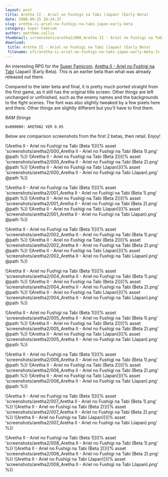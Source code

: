 ```yaml
---
layout: post
title: Aretha II - Ariel no Fushigi na Tabi (Japan) (Early Beta)
date: 2008-09-25 20:24:37
slug: aretha-ii-ariel-no-fushigi-na-tabi-japan-early-beta
category: Super Famicom
author: matthew_callis
thumbnail: screenshots/aretha2/000_Aretha II - Ariel no Fushigi na Tabi (Beta 1).png
download:
 title: Aretha II - Ariel no Fushigi na Tabi (Japan) (Early Beta)
 filename: sfc/aretha-ii-ariel-no-fushigi-na-tabi-japan-early-beta.7z
---
```


An interesting RPG for the [Super Famicom](https://superfamicom.org/ "Super Famicom"), [Aretha II - Ariel no Fushigi na Tabi](https://superfamicom.org/info/aretha-2-ariel-no-fushigi-na-bouken/ "Aretha II - Ariel no Fushigi na Tabi") (Japan) (Early Beta). This is an earlier beta than what was already released out there.

Compared to the later beta and final, it is pretty much ported straight from the first game, as it still has the original title screen. Other things are left unchanged or unfinished, such as the enemy names and the backgrounds to the fight scenes. The font was also slightly tweaked by a few pixels here and there. Other things are slightly different but you'll have to find them.

_RAM Strings_

```
0x000000: ARETHA2 VER 0.05
```

Below are comparison screenshots from the first 2 betas, then retail. Enjoy!

![Aretha II - Ariel no Fushigi na Tabi (Beta 1)]({% asset 'screenshots/aretha2/000_Aretha II - Ariel no Fushigi na Tabi (Beta 1).png' @path %})
![Aretha II - Ariel no Fushigi na Tabi (Beta 2)]({% asset 'screenshots/aretha2/000_Aretha II - Ariel no Fushigi na Tabi (Beta 2).png' @path %})
![Aretha II - Ariel no Fushigi na Tabi (Japan)]({% asset 'screenshots/aretha2/000_Aretha II - Ariel no Fushigi na Tabi (Japan).png' @path %})

![Aretha II - Ariel no Fushigi na Tabi (Beta 1)]({% asset 'screenshots/aretha2/001_Aretha II - Ariel no Fushigi na Tabi (Beta 1).png' @path %})
![Aretha II - Ariel no Fushigi na Tabi (Beta 2)]({% asset 'screenshots/aretha2/001_Aretha II - Ariel no Fushigi na Tabi (Beta 2).png' @path %})
![Aretha II - Ariel no Fushigi na Tabi (Japan)]({% asset 'screenshots/aretha2/001_Aretha II - Ariel no Fushigi na Tabi (Japan).png' @path %})

![Aretha II - Ariel no Fushigi na Tabi (Beta 1)]({% asset 'screenshots/aretha2/002_Aretha II - Ariel no Fushigi na Tabi (Beta 1).png' @path %})
![Aretha II - Ariel no Fushigi na Tabi (Beta 2)]({% asset 'screenshots/aretha2/002_Aretha II - Ariel no Fushigi na Tabi (Beta 2).png' @path %})
![Aretha II - Ariel no Fushigi na Tabi (Japan)]({% asset 'screenshots/aretha2/002_Aretha II - Ariel no Fushigi na Tabi (Japan).png' @path %})

![Aretha II - Ariel no Fushigi na Tabi (Beta 1)]({% asset 'screenshots/aretha2/004_Aretha II - Ariel no Fushigi na Tabi (Beta 1).png' @path %})
![Aretha II - Ariel no Fushigi na Tabi (Beta 2)]({% asset 'screenshots/aretha2/004_Aretha II - Ariel no Fushigi na Tabi (Beta 2).png' @path %})
![Aretha II - Ariel no Fushigi na Tabi (Japan)]({% asset 'screenshots/aretha2/004_Aretha II - Ariel no Fushigi na Tabi (Japan).png' @path %})

![Aretha II - Ariel no Fushigi na Tabi (Beta 1)]({% asset 'screenshots/aretha2/005_Aretha II - Ariel no Fushigi na Tabi (Beta 1).png' @path %})
![Aretha II - Ariel no Fushigi na Tabi (Beta 2)]({% asset 'screenshots/aretha2/005_Aretha II - Ariel no Fushigi na Tabi (Beta 2).png' @path %})
![Aretha II - Ariel no Fushigi na Tabi (Japan)]({% asset 'screenshots/aretha2/005_Aretha II - Ariel no Fushigi na Tabi (Japan).png' @path %})

![Aretha II - Ariel no Fushigi na Tabi (Beta 1)]({% asset 'screenshots/aretha2/006_Aretha II - Ariel no Fushigi na Tabi (Beta 1).png' @path %})
![Aretha II - Ariel no Fushigi na Tabi (Beta 2)]({% asset 'screenshots/aretha2/006_Aretha II - Ariel no Fushigi na Tabi (Beta 2).png' @path %})
![Aretha II - Ariel no Fushigi na Tabi (Japan)]({% asset 'screenshots/aretha2/006_Aretha II - Ariel no Fushigi na Tabi (Japan).png' @path %})

![Aretha II - Ariel no Fushigi na Tabi (Beta 1)]({% asset 'screenshots/aretha2/007_Aretha II - Ariel no Fushigi na Tabi (Beta 1).png' %})
![Aretha II - Ariel no Fushigi na Tabi (Beta 2)]({% asset 'screenshots/aretha2/007_Aretha II - Ariel no Fushigi na Tabi (Beta 2).png' %})
![Aretha II - Ariel no Fushigi na Tabi (Japan)]({% asset 'screenshots/aretha2/007_Aretha II - Ariel no Fushigi na Tabi (Japan).png' %})

![Aretha II - Ariel no Fushigi na Tabi (Beta 1)]({% asset 'screenshots/aretha2/008_Aretha II - Ariel no Fushigi na Tabi (Beta 1).png' %})
![Aretha II - Ariel no Fushigi na Tabi (Beta 2)]({% asset 'screenshots/aretha2/008_Aretha II - Ariel no Fushigi na Tabi (Beta 2).png' %})
![Aretha II - Ariel no Fushigi na Tabi (Japan)]({% asset 'screenshots/aretha2/008_Aretha II - Ariel no Fushigi na Tabi (Japan).png' %})
